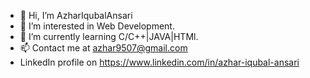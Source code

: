 - 👋 Hi, I’m AzharIqubalAnsari
- 👀 I’m interested in Web Development.
- 🌱 I’m currently learning C/C++|JAVA|HTMl.
- 📫 Contact me at azhar9507@gmail.com
-   LinkedIn profile on https://www.linkedin.com/in/azhar-iqubal-ansari

<!---

--->
